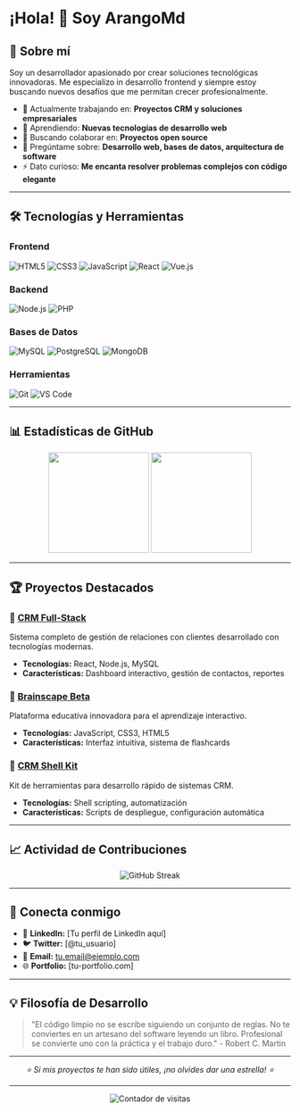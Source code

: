 # ¡Hola! 👋 Soy ArangoMd

## 🚀 Sobre mí

Soy un desarrollador apasionado por crear soluciones tecnológicas innovadoras. Me especializo in desarrollo frontend y siempre estoy buscando nuevos desafíos que me permitan crecer profesionalmente.

- 🔭 Actualmente trabajando en: **Proyectos CRM y soluciones empresariales**
- 🌱 Aprendiendo: **Nuevas tecnologías de desarrollo web**
- 👯 Buscando colaborar en: **Proyectos open source**
- 💬 Pregúntame sobre: **Desarrollo web, bases de datos, arquitectura de software**
- ⚡ Dato curioso: **Me encanta resolver problemas complejos con código elegante**

---

## 🛠️ Tecnologías y Herramientas

### Frontend
![HTML5](https://img.shields.io/badge/-HTML5-E34F26?style=flat-square&logo=html5&logoColor=white)
![CSS3](https://img.shields.io/badge/-CSS3-1572B6?style=flat-square&logo=css3&logoColor=white)
![JavaScript](https://img.shields.io/badge/-JavaScript-F7DF1E?style=flat-square&logo=javascript&logoColor=black)
![React](https://img.shields.io/badge/-React-61DAFB?style=flat-square&logo=react&logoColor=black)
![Vue.js](https://img.shields.io/badge/-Vue.js-4FC08D?style=flat-square&logo=vue.js&logoColor=white)

### Backend
![Node.js](https://img.shields.io/badge/-Node.js-339933?style=flat-square&logo=node.js&logoColor=white)
![PHP](https://img.shields.io/badge/-PHP-777BB4?style=flat-square&logo=php&logoColor=white)

### Bases de Datos
![MySQL](https://img.shields.io/badge/-MySQL-4479A1?style=flat-square&logo=mysql&logoColor=white)
![PostgreSQL](https://img.shields.io/badge/-PostgreSQL-336791?style=flat-square&logo=postgresql&logoColor=white)
![MongoDB](https://img.shields.io/badge/-MongoDB-47A248?style=flat-square&logo=mongodb&logoColor=white)

### Herramientas
![Git](https://img.shields.io/badge/-Git-F05032?style=flat-square&logo=git&logoColor=white)
![VS Code](https://img.shields.io/badge/-VS%20Code-007ACC?style=flat-square&logo=visual-studio-code&logoColor=white)

---

## 📊 Estadísticas de GitHub

<div align="center">
  <img height="180em" src="https://github-readme-stats.vercel.app/api?username=ArangoMd&show_icons=true&theme=dark&include_all_commits=true&count_private=true"/>
  <img height="180em" src="https://github-readme-stats.vercel.app/api/top-langs/?username=ArangoMd&layout=compact&langs_count=7&theme=dark"/>
</div>

---

## 🏆 Proyectos Destacados

### 🔗 [CRM Full-Stack](https://github.com/ArangoMd/crm-fullstack)
Sistema completo de gestión de relaciones con clientes desarrollado con tecnologías modernas.
- **Tecnologías:** React, Node.js, MySQL
- **Características:** Dashboard interactivo, gestión de contactos, reportes

### 🔗 [Brainscape Beta](https://github.com/ArangoMd/brainscape-beta)
Plataforma educativa innovadora para el aprendizaje interactivo.
- **Tecnologías:** JavaScript, CSS3, HTML5
- **Características:** Interfaz intuitiva, sistema de flashcards

### 🔗 [CRM Shell Kit](https://github.com/ArangoMd/crm-shellkit)
Kit de herramientas para desarrollo rápido de sistemas CRM.
- **Tecnologías:** Shell scripting, automatización
- **Características:** Scripts de despliegue, configuración automática

---

## 📈 Actividad de Contribuciones

<div align="center">
  <img src="https://github-readme-streak-stats.herokuapp.com/?user=ArangoMd&theme=dark" alt="GitHub Streak" />
</div>

---

## 🤝 Conecta conmigo

- 💼 **LinkedIn:** [Tu perfil de LinkedIn aquí]
- 🐦 **Twitter:** [@tu_usuario]
- 📧 **Email:** tu.email@ejemplo.com
- 🌐 **Portfolio:** [tu-portfolio.com]

---

## 💡 Filosofía de Desarrollo

> "El código limpio no se escribe siguiendo un conjunto de reglas. No te conviertes en un artesano del software leyendo un libro. Profesional se convierte uno con la práctica y el trabajo duro." - Robert C. Martin

---

<div align="center">
  <i>⭐️ Si mis proyectos te han sido útiles, ¡no olvides dar una estrella! ⭐️</i>
</div>

---

<div align="center">
  <img src="https://komarev.com/ghpvc/?username=ArangoMd&label=Visitas%20al%20perfil&color=0e75b6&style=flat" alt="Contador de visitas" />
</div>
